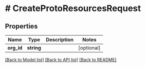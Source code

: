 # # CreateProtoResourcesRequest

## Properties

Name | Type | Description | Notes
------------ | ------------- | ------------- | -------------
**org_id** | **string** |  | [optional] 

[[Back to Model list]](../../README.md#documentation-for-models) [[Back to API list]](../../README.md#documentation-for-api-endpoints) [[Back to README]](../../README.md)


